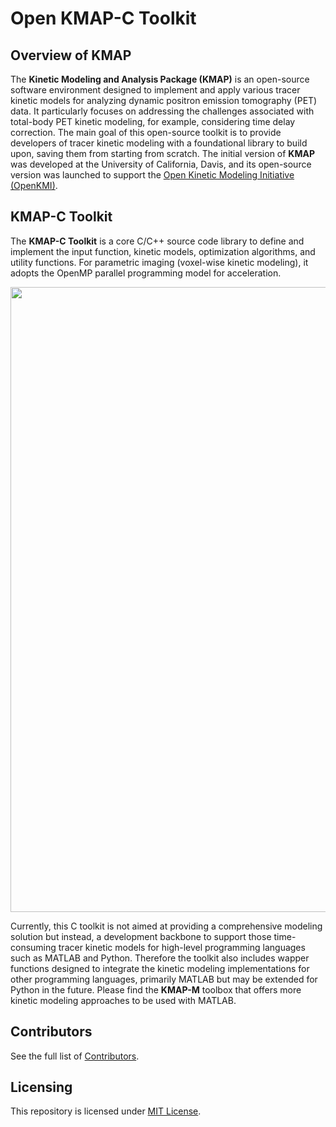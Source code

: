 # Open KMAP-C Toolkit

## Overview of KMAP

The **Kinetic Modeling and Analysis Package (KMAP)** is an open-source software environment designed to implement and apply various tracer kinetic models for analyzing dynamic positron emission tomography (PET) data. It particularly focuses on addressing the challenges associated with total-body PET kinetic modeling, for example, considering time delay correction. The main goal of this open-source toolkit is to provide developers of tracer kinetic modeling with a foundational library to build upon, saving them from starting from scratch. The initial version of **KMAP** was developed at the University of California, Davis, and its open-source version was launched to support the [Open Kinetic Modeling Initiative (OpenKMI)](https://www.openkmi.org/).

## KMAP-C Toolkit

The **KMAP-C Toolkit** is a core C/C++ source code library to define and implement the input function, kinetic models, optimization algorithms, and utility functions. For parametric imaging (voxel-wise kinetic modeling), it adopts the OpenMP parallel programming model for acceleration. 

<div align="center">
  <img src="https://github.com/user-attachments/assets/31573cb0-b1f5-4c50-8a51-8da9490eb214" width="1000" >
</div>

Currently, this C toolkit is not aimed at providing a comprehensive modeling solution but instead, a development backbone to support those time-consuming tracer kinetic models for high-level programming languages such as MATLAB and Python. Therefore the toolkit also includes wapper functions designed to integrate the kinetic modeling implementations for other programming languages, primarily MATLAB but may be extended for Python in the future. Please find the **KMAP-M** toolbox that offers more kinetic modeling approaches to be used with MATLAB.

## Contributors
See the full list of [Contributors](CONTRIBUTORS.md).

## Licensing

This repository is licensed under [MIT License](KMAP-C/LICENSE).
